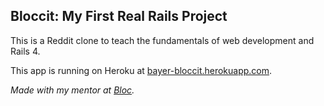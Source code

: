 ## Bloccit: My First Real Rails Project

This is a Reddit clone to teach the fundamentals of web development and Rails 4.

This app is running on Heroku at [bayer-bloccit.herokuapp.com](http://bayer-bloccit.herokuapp.com/).

_Made with my mentor at [Bloc](http://bloc.io)._
